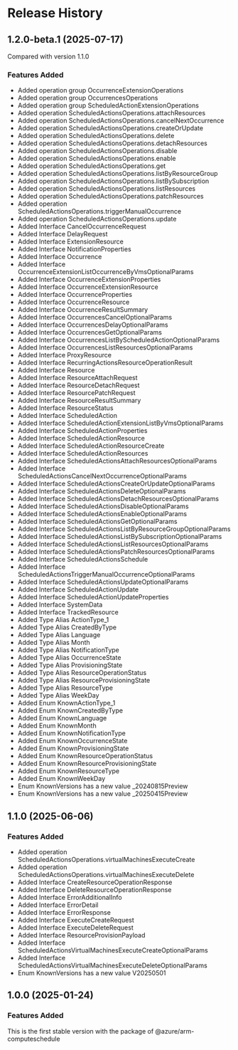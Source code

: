 # Release History
    
## 1.2.0-beta.1 (2025-07-17)
Compared with version 1.1.0
    
### Features Added
  - Added operation group OccurrenceExtensionOperations
  - Added operation group OccurrencesOperations
  - Added operation group ScheduledActionExtensionOperations
  - Added operation ScheduledActionsOperations.attachResources
  - Added operation ScheduledActionsOperations.cancelNextOccurrence
  - Added operation ScheduledActionsOperations.createOrUpdate
  - Added operation ScheduledActionsOperations.delete
  - Added operation ScheduledActionsOperations.detachResources
  - Added operation ScheduledActionsOperations.disable
  - Added operation ScheduledActionsOperations.enable
  - Added operation ScheduledActionsOperations.get
  - Added operation ScheduledActionsOperations.listByResourceGroup
  - Added operation ScheduledActionsOperations.listBySubscription
  - Added operation ScheduledActionsOperations.listResources
  - Added operation ScheduledActionsOperations.patchResources
  - Added operation ScheduledActionsOperations.triggerManualOccurrence
  - Added operation ScheduledActionsOperations.update
  - Added Interface CancelOccurrenceRequest
  - Added Interface DelayRequest
  - Added Interface ExtensionResource
  - Added Interface NotificationProperties
  - Added Interface Occurrence
  - Added Interface OccurrenceExtensionListOccurrenceByVmsOptionalParams
  - Added Interface OccurrenceExtensionProperties
  - Added Interface OccurrenceExtensionResource
  - Added Interface OccurrenceProperties
  - Added Interface OccurrenceResource
  - Added Interface OccurrenceResultSummary
  - Added Interface OccurrencesCancelOptionalParams
  - Added Interface OccurrencesDelayOptionalParams
  - Added Interface OccurrencesGetOptionalParams
  - Added Interface OccurrencesListByScheduledActionOptionalParams
  - Added Interface OccurrencesListResourcesOptionalParams
  - Added Interface ProxyResource
  - Added Interface RecurringActionsResourceOperationResult
  - Added Interface Resource
  - Added Interface ResourceAttachRequest
  - Added Interface ResourceDetachRequest
  - Added Interface ResourcePatchRequest
  - Added Interface ResourceResultSummary
  - Added Interface ResourceStatus
  - Added Interface ScheduledAction
  - Added Interface ScheduledActionExtensionListByVmsOptionalParams
  - Added Interface ScheduledActionProperties
  - Added Interface ScheduledActionResource
  - Added Interface ScheduledActionResourceCreate
  - Added Interface ScheduledActionResources
  - Added Interface ScheduledActionsAttachResourcesOptionalParams
  - Added Interface ScheduledActionsCancelNextOccurrenceOptionalParams
  - Added Interface ScheduledActionsCreateOrUpdateOptionalParams
  - Added Interface ScheduledActionsDeleteOptionalParams
  - Added Interface ScheduledActionsDetachResourcesOptionalParams
  - Added Interface ScheduledActionsDisableOptionalParams
  - Added Interface ScheduledActionsEnableOptionalParams
  - Added Interface ScheduledActionsGetOptionalParams
  - Added Interface ScheduledActionsListByResourceGroupOptionalParams
  - Added Interface ScheduledActionsListBySubscriptionOptionalParams
  - Added Interface ScheduledActionsListResourcesOptionalParams
  - Added Interface ScheduledActionsPatchResourcesOptionalParams
  - Added Interface ScheduledActionsSchedule
  - Added Interface ScheduledActionsTriggerManualOccurrenceOptionalParams
  - Added Interface ScheduledActionsUpdateOptionalParams
  - Added Interface ScheduledActionUpdate
  - Added Interface ScheduledActionUpdateProperties
  - Added Interface SystemData
  - Added Interface TrackedResource
  - Added Type Alias ActionType_1
  - Added Type Alias CreatedByType
  - Added Type Alias Language
  - Added Type Alias Month
  - Added Type Alias NotificationType
  - Added Type Alias OccurrenceState
  - Added Type Alias ProvisioningState
  - Added Type Alias ResourceOperationStatus
  - Added Type Alias ResourceProvisioningState
  - Added Type Alias ResourceType
  - Added Type Alias WeekDay
  - Added Enum KnownActionType_1
  - Added Enum KnownCreatedByType
  - Added Enum KnownLanguage
  - Added Enum KnownMonth
  - Added Enum KnownNotificationType
  - Added Enum KnownOccurrenceState
  - Added Enum KnownProvisioningState
  - Added Enum KnownResourceOperationStatus
  - Added Enum KnownResourceProvisioningState
  - Added Enum KnownResourceType
  - Added Enum KnownWeekDay
  - Enum KnownVersions has a new value _20240815Preview
  - Enum KnownVersions has a new value _20250415Preview

    
    
## 1.1.0 (2025-06-06)
    
### Features Added

  - Added operation ScheduledActionsOperations.virtualMachinesExecuteCreate
  - Added operation ScheduledActionsOperations.virtualMachinesExecuteDelete
  - Added Interface CreateResourceOperationResponse
  - Added Interface DeleteResourceOperationResponse
  - Added Interface ErrorAdditionalInfo
  - Added Interface ErrorDetail
  - Added Interface ErrorResponse
  - Added Interface ExecuteCreateRequest
  - Added Interface ExecuteDeleteRequest
  - Added Interface ResourceProvisionPayload
  - Added Interface ScheduledActionsVirtualMachinesExecuteCreateOptionalParams
  - Added Interface ScheduledActionsVirtualMachinesExecuteDeleteOptionalParams
  - Enum KnownVersions has a new value V20250501
    
    
## 1.0.0 (2025-01-24)

### Features Added

This is the first stable version with the package of @azure/arm-computeschedule
